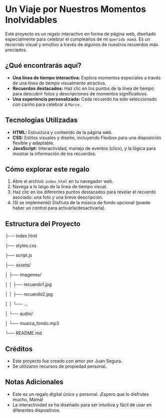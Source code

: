 # Un Viaje por Nuestros Momentos Inolvidables

Este proyecto es un regalo interactivo en forma de página web, diseñado especialmente para celebrar el cumpleaños de mi `querida mamá`. Es un recorrido visual y emotivo a través de algunos de nuestros recuerdos más preciados.

## ¿Qué encontrarás aquí?

* **Una línea de tiempo interactiva:** Explora momentos especiales a través de una línea de tiempo visualmente atractiva.
* **Recuerdos destacados:** Haz clic en los puntos de la línea de tiempo para descubrir fotos y descripciones de momentos significativos.
* **Una experiencia personalizada:** Cada recuerdo ha sido seleccionado con cariño para celebrar a `Marce`.

## Tecnologías Utilizadas

* **HTML:** Estructura y contenido de la página web.
* **CSS:** Estilos visuales y diseño, incluyendo Flexbox para una disposición flexible y adaptable.
* **JavaScript:** Interactividad, manejo de eventos (clics), y la lógica para mostrar la información de los recuerdos.

## Cómo explorar este regalo

1.  Abre el archivo `index.html` en tu navegador web.
2.  Navega a lo largo de la línea de tiempo visual.
3.  Haz clic en los diferentes puntos destacados para revelar el recuerdo asociado: una foto y una breve descripción.
4.  (Si se implementó) Disfruta de la música de fondo opcional (puede haber un control para activarla/desactivarla).

## Estructura del Proyecto

├── index.html         

├── styles.css         

├── script.js          

├── assets/            

│   ├── imagenes/      

│   │   ├── recuerdo1.jpg

│   │   ├── recuerdo2.jpg

│   │   └── ...

│   └── audio/         

│       └── musica_fondo.mp3

└── README.md          

## Créditos

* Este proyecto fue creado con amor por Juan Segura.
* Se utilizaron recursos de propiedad personal.

## Notas Adicionales

* Este es un regalo digital único y personal. ¡Espero que lo disfrutes mucho, Mamá!
* La interactividad se ha diseñado para ser intuitiva y fácil de usar en diferentes dispositivos.
